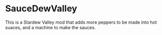# SauceDewValley
This is a Stardew Valley mod that adds more peppers to be made into hot suaces, and a machine to make the sauces.
